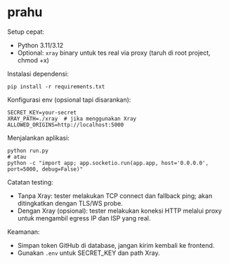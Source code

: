# prahu

Setup cepat:

- Python 3.11/3.12
- Optional: `xray` binary untuk tes real via proxy (taruh di root project, chmod +x)

Instalasi dependensi:

```
pip install -r requirements.txt
```

Konfigurasi env (opsional tapi disarankan):

```
SECRET_KEY=your-secret
XRAY_PATH=./xray  # jika menggunakan Xray
ALLOWED_ORIGINS=http://localhost:5000
```

Menjalankan aplikasi:

```
python run.py
# atau
python -c "import app; app.socketio.run(app.app, host='0.0.0.0', port=5000, debug=False)"
```

Catatan testing:

- Tanpa Xray: tester melakukan TCP connect dan fallback ping; akan ditingkatkan dengan TLS/WS probe.
- Dengan Xray (opsional): tester melakukan koneksi HTTP melalui proxy untuk mengambil egress IP dan ISP yang real.

Keamanan:

- Simpan token GitHub di database, jangan kirim kembali ke frontend.
- Gunakan `.env` untuk SECRET_KEY dan path Xray.